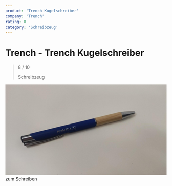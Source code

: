 ```yaml
---
product: 'Trench Kugelschreiber'
company: 'Trench'
rating: 8
category: 'Schreibzeug'
---
```


# Trench - Trench Kugelschreiber
>
> 8 / 10
>
> Schreibzeug

![Trench Kugelschreiber](./assets/trench-trench-kugelschreiber-7cfc1269-b823-4394-8a4f-264a76eda19c.jpg)
zum Schreiben
